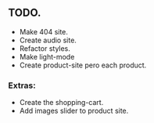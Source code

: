 ## TODO.
- Make 404 site.
- Create audio site.
- Refactor styles.
- Make light-mode
- Create product-site pero each product.

### Extras:
- Create the shopping-cart.
- Add images slider to product site.